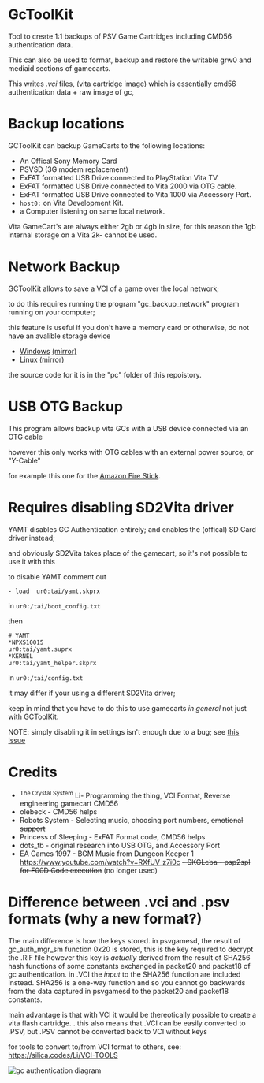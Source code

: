 # GcToolKit

Tool to create 1:1 backups of PSV Game Cartridges
including CMD56 authentication data.

This can also be used to format, backup and restore the writable grw0 and mediaid sections of gamecarts.

This writes *.vci* files, (vita cartridge image) which is essentially
cmd56 authentication data + raw image of gc, 


# Backup locations

GCToolKit can backup GameCarts to the following locations:

- An Offical Sony Memory Card
- PSVSD (3G modem replacement)
- ExFAT formatted USB Drive connected to PlayStation Vita TV.
- ExFAT formatted USB Drive connected to Vita 2000 via OTG cable.
- ExFAT formatted USB Drive connected to Vita 1000 via Accessory Port.
- ``host0:`` on Vita Development Kit.
- a Computer listening on same local network.

Vita GameCart's are always either 2gb or 4gb in size, 
for this reason the 1gb internal storage on a Vita 2k- cannot be used.

# Network Backup
GCToolKit allows to save a VCI of a game over the local network;

to do this requires running the program "gc_backup_network" program running on your computer;

this feature is useful if you don't have a memory card or otherwise, do not have an avalible storage device

- [Windows](http://silica.codes/Li/GcToolKit/releases/download/v1.4/gc_backup_network.exe) [(mirror)](https://github.com/LiEnby/GcToolKit/releases/download/v1.4/gc_backup_network.exe)
- [Linux](http://silica.codes/Li/GcToolKit/releases/download/v1.4/gc_backup_network.elf) [(mirror)](https://github.com/LiEnby/GcToolKit/releases/download/v1.4/gc_backup_network.elf)

the source code for it is in the "pc" folder of this repoistory.

# USB OTG Backup

This program allows backup vita GCs with a USB device connected via an OTG cable

however this only works with OTG cables with an external power source; or "Y-Cable"

for example this one for the [Amazon Fire Stick](https://www.amazon.com/ANDTOBO-Micro-Adapter-Power-Devices/dp/B083M1S6QT).

# Requires disabling SD2Vita driver
YAMT disables GC Authentication entirely; and enables the (offical) SD Card driver instead;

and obviously SD2Vita takes place of the gamecart, so it's not possible to use it with this

to disable YAMT comment out
```
- load	ur0:tai/yamt.skprx
```
in `ur0:/tai/boot_config.txt`

then 
```
# YAMT
*NPXS10015
ur0:tai/yamt.suprx
*KERNEL
ur0:tai/yamt_helper.skprx
```

in `ur0:/tai/config.txt`

it may differ if your using a different SD2Vita driver;

keep in mind that you have to do this to use gamecarts *in general* not just with GCToolKit.

NOTE: simply disabling it in settings isn't enough due to a bug; see [this issue](https://github.com/SKGleba/yamt-vita/issues/28)

# Credits
-  <sup>The Crystal System</sup> Li- Programming the thing, VCI Format, Reverse engineering gamecart CMD56
- olebeck - CMD56 helps
- Robots System - Selecting music, choosing port numbers, ~~emotional support~~
- Princess of Sleeping - ExFAT Format code, CMD56 helps
- dots_tb - original research into USB OTG, and Accessory Port
- EA Games 1997 - BGM Music from Dungeon Keeper 1 https://www.youtube.com/watch?v=RXfUV_z7i0c
~~- SKGLeba - psp2spl for F00D Code execution~~ (no longer used)

# Difference between .vci and .psv formats (why a new format?)

The main difference is how the keys stored. 
in psvgamesd, the result of gc_auth_mgr_sm function 0x20 is stored,
this is the key required to decrypt the .RIF file
however this key is *actually* derived from the result of SHA256 hash functions
of some constants exchanged in packet20 and packet18 of gc authentication.
in .VCI the *input* to the SHA256 function are included instead.
SHA256 is a one-way function and so you cannot go backwards from 
the data captured in psvgamesd to the packet20 and packet18 constants.

main advantage is that with VCI it would be thereotically possible to create a vita flash cartridge. .
this also means that .VCI can be easily converted to .PSV, but .PSV cannot be converted back to VCI without keys

for tools to convert to/from VCI format to others, see: https://silica.codes/Li/VCI-TOOLS

![gc authentication diagram](https://silica.codes/Li/GcDumper/raw/branch/main/diagram.png)